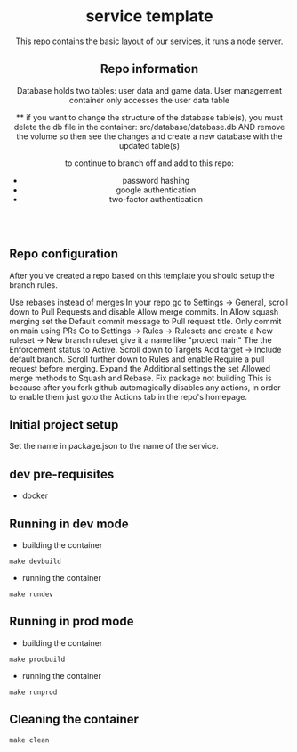 <div align=center>

# service template 
This repo contains the basic layout of our services, it runs a node server.


## Repo information
Database holds two tables: user data and game data. 
User management container only accesses the user data table

** if you want to change the structure of the database table(s), you must delete the db file in the container: src/database/database.db 
AND
remove the volume so then see the changes and create a new database with the updated table(s)

to continue to branch off and add to this repo:
- password hashing
- google authentication
- two-factor authentication
</div>


<br><br>


## Repo configuration
After you've created a repo based on this template you should setup the branch rules.

Use rebases instead of merges
In your repo go to Settings -> General, scroll down to Pull Requests and disable Allow merge commits.
In Allow squash merging set the Default commit message to Pull request title.
Only commit on main using PRs
Go to Settings -> Rules -> Rulesets and create a New ruleset -> New branch ruleset give it a name like "protect main"
The the Enforcement status to Active.
Scroll down to Targets Add target -> Include default branch.
Scroll further down to Rules and enable Require a pull request before merging.
Expand the Additional settings the set Allowed merge methods to Squash and Rebase.
Fix package not building
This is because after you fork github automagically disables any actions, in order to enable them just goto the Actions tab in the repo's homepage.

## Initial project setup
Set the name in package.json to the name of the service.

## dev pre-requisites
- docker

## Running in dev mode
- building the container
```
make devbuild
```

- running the container
```
make rundev
```

## Running in prod mode
- building the container
```
make prodbuild
```

- running the container
```
make runprod
```

## Cleaning the container
```
make clean
```

